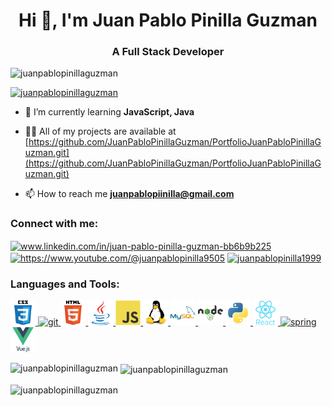<h1 align="center">Hi 👋, I'm Juan Pablo Pinilla Guzman</h1>
<h3 align="center">A Full Stack Developer</h3>

<p align="left"> <img src="https://komarev.com/ghpvc/?username=juanpablopinillaguzman&label=Profile%20views&color=0e75b6&style=flat" alt="juanpablopinillaguzman" /> </p>

<p align="left"> <a href="https://github.com/ryo-ma/github-profile-trophy"><img src="https://github-profile-trophy.vercel.app/?username=juanpablopinillaguzman" alt="juanpablopinillaguzman" /></a> </p>

- 🌱 I’m currently learning **JavaScript, Java**

- 👨‍💻 All of my projects are available at [https://github.com/JuanPabloPinillaGuzman/PortfolioJuanPabloPinillaGuzman.git](https://github.com/JuanPabloPinillaGuzman/PortfolioJuanPabloPinillaGuzman.git)

- 📫 How to reach me **juanpablopiinilla@gmail.com**

<h3 align="left">Connect with me:</h3>
<p align="left">
<a href="https://linkedin.com/in/www.linkedin.com/in/juan-pablo-pinilla-guzman-bb6b9b225" target="blank"><img align="center" src="https://raw.githubusercontent.com/rahuldkjain/github-profile-readme-generator/master/src/images/icons/Social/linked-in-alt.svg" alt="www.linkedin.com/in/juan-pablo-pinilla-guzman-bb6b9b225" height="30" width="40" /></a>
<a href="https://www.youtube.com/c/https://www.youtube.com/@juanpablopinilla9505" target="blank"><img align="center" src="https://raw.githubusercontent.com/rahuldkjain/github-profile-readme-generator/master/src/images/icons/Social/youtube.svg" alt="https://www.youtube.com/@juanpablopinilla9505" height="30" width="40" /></a>
<a href="https://discord.gg/juanpablopinilla1999" target="blank"><img align="center" src="https://raw.githubusercontent.com/rahuldkjain/github-profile-readme-generator/master/src/images/icons/Social/discord.svg" alt="juanpablopinilla1999" height="30" width="40" /></a>
</p>

<h3 align="left">Languages and Tools:</h3>
<p align="left"> <a href="https://www.w3schools.com/css/" target="_blank" rel="noreferrer"> <img src="https://raw.githubusercontent.com/devicons/devicon/master/icons/css3/css3-original-wordmark.svg" alt="css3" width="40" height="40"/> </a> <a href="https://git-scm.com/" target="_blank" rel="noreferrer"> <img src="https://www.vectorlogo.zone/logos/git-scm/git-scm-icon.svg" alt="git" width="40" height="40"/> </a> <a href="https://www.w3.org/html/" target="_blank" rel="noreferrer"> <img src="https://raw.githubusercontent.com/devicons/devicon/master/icons/html5/html5-original-wordmark.svg" alt="html5" width="40" height="40"/> </a> <a href="https://www.java.com" target="_blank" rel="noreferrer"> <img src="https://raw.githubusercontent.com/devicons/devicon/master/icons/java/java-original.svg" alt="java" width="40" height="40"/> </a> <a href="https://developer.mozilla.org/en-US/docs/Web/JavaScript" target="_blank" rel="noreferrer"> <img src="https://raw.githubusercontent.com/devicons/devicon/master/icons/javascript/javascript-original.svg" alt="javascript" width="40" height="40"/> </a> <a href="https://www.linux.org/" target="_blank" rel="noreferrer"> <img src="https://raw.githubusercontent.com/devicons/devicon/master/icons/linux/linux-original.svg" alt="linux" width="40" height="40"/> </a> <a href="https://www.mysql.com/" target="_blank" rel="noreferrer"> <img src="https://raw.githubusercontent.com/devicons/devicon/master/icons/mysql/mysql-original-wordmark.svg" alt="mysql" width="40" height="40"/> </a> <a href="https://nodejs.org" target="_blank" rel="noreferrer"> <img src="https://raw.githubusercontent.com/devicons/devicon/master/icons/nodejs/nodejs-original-wordmark.svg" alt="nodejs" width="40" height="40"/> </a> <a href="https://www.python.org" target="_blank" rel="noreferrer"> <img src="https://raw.githubusercontent.com/devicons/devicon/master/icons/python/python-original.svg" alt="python" width="40" height="40"/> </a> <a href="https://reactjs.org/" target="_blank" rel="noreferrer"> <img src="https://raw.githubusercontent.com/devicons/devicon/master/icons/react/react-original-wordmark.svg" alt="react" width="40" height="40"/> </a> <a href="https://spring.io/" target="_blank" rel="noreferrer"> <img src="https://www.vectorlogo.zone/logos/springio/springio-icon.svg" alt="spring" width="40" height="40"/> </a> <a href="https://vuejs.org/" target="_blank" rel="noreferrer"> <img src="https://raw.githubusercontent.com/devicons/devicon/master/icons/vuejs/vuejs-original-wordmark.svg" alt="vuejs" width="40" height="40"/> </a> </p>

<p><img align="left" src="https://github-readme-stats.vercel.app/api/top-langs?username=juanpablopinillaguzman&show_icons=true&locale=en&layout=compact" alt="juanpablopinillaguzman" /></p>

<p>&nbsp;<img align="center" src="https://github-readme-stats.vercel.app/api?username=juanpablopinillaguzman&show_icons=true&locale=en" alt="juanpablopinillaguzman" /></p>

<p><img align="center" src="https://github-readme-streak-stats.herokuapp.com/?user=juanpablopinillaguzman&" alt="juanpablopinillaguzman" /></p>

